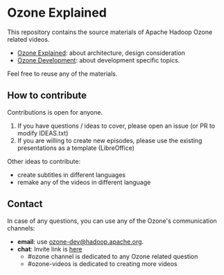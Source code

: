 
# Ozone Explained

This repository contains the source materials of Apache Hadoop Ozone related videos.

 * [Ozone Explained](https://www.youtube.com/playlist?list=PLCaV-jpCBO8UK5Ged2A_iv3eHuozzMsYv): about architecture, design consideration
 * [Ozone Development](https://www.youtube.com/playlist?list=PLCaV-jpCBO8U_WqyySszmbmnL-dhlzF6o): about development specific topics.

 Feel free to reuse any of the materials.

## How to contribute

 Contributions is open for anyone.

  1. If you have questions / ideas to cover, please open an issue (or PR to modify IDEAS.txt)
  2. If you are willing to create new episodes, please use the existing presentations as a template (LibreOffice)

Other ideas to contribute:

 * create subtitles in different languages
 * remake any of the videos in different language

## Contact

In case of any questions, you can use any of the Ozone's communication channels:

 * **email**: use ozone-dev@hadoop.apache.org.
 * **chat**: Invite link is [here](http://s.apache.org/slack-invite)
    * #ozone channel is dedicated to any Ozone related question
    * #ozone-videos is dedicated to creating more videos


